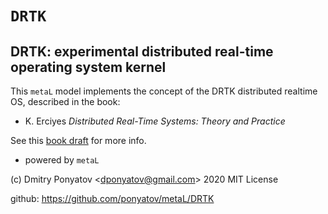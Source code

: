 
#  `DRTK`
## DRTK: experimental distributed real-time operating system kernel

This `metaL` model implements the concept of the DRTK distributed realtime OS,
described in the book:
* K. Erciyes *Distributed Real-Time Systems: Theory and Practice*

See this [book draft](https://www.notion.so/metalang/The-model-of-the-generic-OS-6ffc88fa84a2454cb63981e3656c7727) for more info.
* powered by `metaL`

(c) Dmitry Ponyatov <<dponyatov@gmail.com>> 2020 MIT License

github: https://github.com/ponyatov/metaL/DRTK
